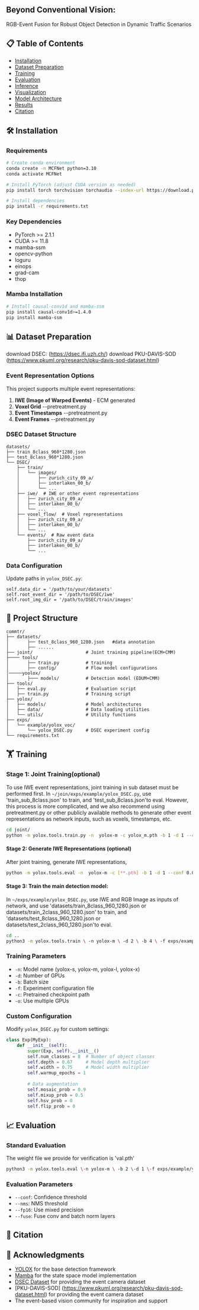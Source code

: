 # 
## Beyond Conventional Vision: 
RGB-Event Fusion for Robust Object Detection in Dynamic Traffic Scenarios
## 📋 Table of Contents

- [Installation](#installation)
- [Dataset Preparation](#dataset-preparation)
- [Training](#training)
- [Evaluation](#evaluation)
- [Inference](#inference)
- [Visualization](#visualization)
- [Model Architecture](#model-architecture)
- [Results](#results)
- [Citation](#citation)

## 🛠 Installation

### Requirements

```bash
# Create conda environment
conda create -n MCFNet python=3.10
conda activate MCFNet

# Install PyTorch (adjust CUDA version as needed)
pip install torch torchvision torchaudio --index-url https://download.pytorch.org/whl/cu118

# Install dependencies
pip install -r requirements.txt
```

### Key Dependencies

- PyTorch >= 2.1.1
- CUDA >= 11.8
- mamba-ssm
- opencv-python
- loguru
- einops
- grad-cam
- thop

### Mamba Installation

```bash
# Install causal-conv1d and mamba-ssm
pip install causal-conv1d>=1.4.0
pip install mamba-ssm
```

## 📊 Dataset Preparation
download DSEC: (https://dsec.ifi.uzh.ch/)
download PKU-DAVIS-SOD (https://www.pkuml.org/research/pku-davis-sod-dataset.html)
### Event Representation Options

This project supports multiple event representations:

1. **IWE (Image of Warped Events)** - ECM generated
2. **Voxel Grid** --pretreatment.py
3. **Event Timestamps** --pretreatment.py 
4. **Event Frames**  --pretreatment.py

### DSEC Dataset Structure

```
datasets/
├── train_8class_960*1280.json
├── test_8class_960*1280.json
└── DSEC/
    ├── train/
    │   └── images/
    │       ├── zurich_city_09_a/
    │       ├── interlaken_00_b/
    │       └── ...
    ├── iwe/  # IWE or other event representations
    │   ├── zurich_city_09_a/
    │   ├── interlaken_00_b/
    │   └── ...
    ├── voxel_flow/  # Voxel representations
    │   ├── zurich_city_09_a/
    │   ├── interlaken_00_b/
    │   └── ...
    └── events/  # Raw event data
        ├── zurich_city_09_a/
        ├── interlaken_00_b/
        └── ...
```

### Data Configuration

Update paths in `yolox_DSEC.py`:

```
self.data_dir = '/path/to/your/datasets'
self.root_event_dir = '/path/to/DSEC/iwe'
self.root_img_dir = '/path/to/DSEC/train/images'
```
## 📁 Project Structure

```
commtr/
├── datasets/
│       ├── test_8class_960_1280.json   #data annotation
│       ├── ......
├── joint/                    # Joint training pipeline(ECM+CMM)
├──── tools/                  
│       ├── train.py          # training
│       ├── config/           # Flow model configurations
│─────yoolox/ 
│       ├─── models/          # Detection model (EDUM+CMM)
├── tools/
│   ├── eval.py               # Evaluation script
│   ├── train.py              # Training script
├── yolox/
│   ├── models/               # Model architectures
│   ├── data/                 # Data loading utilities
│   └── utils/                # Utility functions
├── exps/
│   └── example/yolox_voc/
│       └── yolox_DSEC.py     # DSEC experiment config
└── requirements.txt
```
## 🏋️ Training

### Stage 1: Joint Training(optional)
To use IWE event representations, joint training in sub dataset must be performed first. In `~/join/exps/example/yolox_DSEC.py`, use 'train_sub_8class.json' to train, and 'test_sub_8class.json'to eval.
However, this process is more complicated, and we also recommend using pretreatment.py or other publicly available methods to generate other event representations as network inputs, such as voxels, timestamps, etc.
```bash
cd joint/
python -m yolox.tools.train.py -n  yolox-m -c yolox_m.pth -b 1 -d 1 --conf 0.001 --fp16 --fuse
```

#### Stage 2: Generate IWE Representations (optional)

After joint training, generate IWE representations, 

```bash
python -m yolox.tools.eval -n  yolox-m -c [**.pth] -b 1 -d 1 --conf 0.001 --fp16 --fuse
```

#### Stage 3: Train the main detection model:
In `~/exps/example/yolox_DSEC.py`, use IWE and RGB Image as inputs of network, and use 'datasets/train_8class_960_1280.json or datasets/train_2class_960_1280.json' to train, and 'datasets/test_8class_960_1280.json or datasets/test_2class_960_1280.json'to eval.
```bash
cd ..
python3 -m yolox.tools.train \ -n yolox-m \ -d 2 \ -b 4 \ -f exps/example/yolox_voc/yolox_DSEC.py \ -c /path/to/pretrained/yolox_m.pth \ -o
```

### Training Parameters

- `-n`: Model name (yolox-s, yolox-m, yolox-l, yolox-x)
- `-d`: Number of GPUs
- `-b`: Batch size
- `-f`: Experiment configuration file
- `-c`: Pretrained checkpoint path
- `-o`: Use multiple GPUs

### Custom Configuration

Modify `yolox_DSEC.py` for custom settings:

```python
class Exp(MyExp):
    def __init__(self):
        super(Exp, self).__init__()
        self.num_classes = 8  # Number of object classes
        self.depth = 0.67     # Model depth multiplier
        self.width = 0.75     # Model width multiplier
        self.warmup_epochs = 1
        
        # Data augmentation
        self.mosaic_prob = 0.9
        self.mixup_prob = 0.5
        self.hsv_prob = 0
        self.flip_prob = 0
```

## 📈 Evaluation

### Standard Evaluation
The weight file we provide for verification is 'val.pth'
```bash
python3 -m yolox.tools.eval \-n yolox-m \ -b 2 \-d 1 \-f exps/example/yolox_voc/yolox_DSEC.py \-c /path/to/checkpoint.pth \--conf 0.001 \--fp16 \--fuse
```

### Evaluation Parameters

- `--conf`: Confidence threshold
- `--nms`: NMS threshold
- `--fp16`: Use mixed precision
- `--fuse`: Fuse conv and batch norm layers


## 📝 Citation


## 🙏 Acknowledgments

- [YOLOX](https://github.com/Megvii-BaseDetection/YOLOX) for the base detection framework
- [Mamba](https://github.com/state-spaces/mamba) for the state space model implementation
- [DSEC Dataset](https://dsec.ifi.uzh.ch/) for providing the event camera dataset
- [PKU-DAVIS-SOD] (https://www.pkuml.org/research/pku-davis-sod-dataset.html) for providing the event camera dataset
- The event-based vision community for inspiration and support
